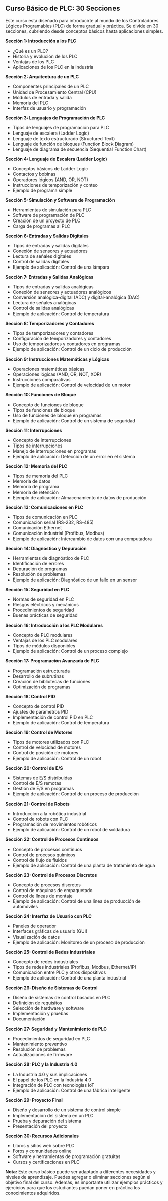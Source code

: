 ## Curso Básico de PLC: 30 Secciones

Este curso está diseñado para introducirte al mundo de los Controladores Lógicos Programables (PLC) de forma gradual y práctica. Se divide en 30 secciones, cubriendo desde conceptos básicos hasta aplicaciones simples.

**Sección 1: Introducción a los PLC**

* ¿Qué es un PLC?
* Historia y evolución de los PLC
* Ventajas de los PLC
* Aplicaciones de los PLC en la industria

**Sección 2: Arquitectura de un PLC**

* Componentes principales de un PLC
* Unidad de Procesamiento Central (CPU)
* Módulos de entrada y salida
* Memoria del PLC
* Interfaz de usuario y programación

**Sección 3: Lenguajes de Programación de PLC**

* Tipos de lenguajes de programación para PLC
* Lenguaje de escalera (Ladder Logic)
* Lenguaje de texto estructurado (Structured Text)
* Lenguaje de función de bloques (Function Block Diagram)
* Lenguaje de diagrama de secuencia (Sequential Function Chart)

**Sección 4: Lenguaje de Escalera (Ladder Logic)**

* Conceptos básicos de Ladder Logic
* Contactos y bobinas
* Operadores lógicos (AND, OR, NOT)
* Instrucciones de temporización y conteo
* Ejemplo de programa simple

**Sección 5: Simulación y Software de Programación**

* Herramientas de simulación para PLC
* Software de programación de PLC
* Creación de un proyecto de PLC
* Carga de programas al PLC

**Sección 6: Entradas y Salidas Digitales**

* Tipos de entradas y salidas digitales
* Conexión de sensores y actuadores
* Lectura de señales digitales
* Control de salidas digitales
* Ejemplo de aplicación: Control de una lámpara

**Sección 7: Entradas y Salidas Analógicas**

* Tipos de entradas y salidas analógicas
* Conexión de sensores y actuadores analógicos
* Conversión analógica-digital (ADC) y digital-analógica (DAC)
* Lectura de señales analógicas
* Control de salidas analógicas
* Ejemplo de aplicación: Control de temperatura

**Sección 8: Temporizadores y Contadores**

* Tipos de temporizadores y contadores
* Configuración de temporizadores y contadores
* Uso de temporizadores y contadores en programas
* Ejemplo de aplicación: Control de un ciclo de producción

**Sección 9: Instrucciones Matemáticas y Lógicas**

* Operaciones matemáticas básicas
* Operaciones lógicas (AND, OR, NOT, XOR)
* Instrucciones comparativas
* Ejemplo de aplicación: Control de velocidad de un motor

**Sección 10: Funciones de Bloque**

* Concepto de funciones de bloque
* Tipos de funciones de bloque
* Uso de funciones de bloque en programas
* Ejemplo de aplicación: Control de un sistema de seguridad

**Sección 11: Interrupciones**

* Concepto de interrupciones
* Tipos de interrupciones
* Manejo de interrupciones en programas
* Ejemplo de aplicación: Detección de un error en el sistema

**Sección 12: Memoria del PLC**

* Tipos de memoria del PLC
* Memoria de datos
* Memoria de programa
* Memoria de retención
* Ejemplo de aplicación: Almacenamiento de datos de producción

**Sección 13: Comunicaciones en PLC**

* Tipos de comunicación en PLC
* Comunicación serial (RS-232, RS-485)
* Comunicación Ethernet
* Comunicación industrial (Profibus, Modbus)
* Ejemplo de aplicación: Intercambio de datos con una computadora

**Sección 14: Diagnóstico y Depuración**

* Herramientas de diagnóstico de PLC
* Identificación de errores
* Depuración de programas
* Resolución de problemas
* Ejemplo de aplicación: Diagnóstico de un fallo en un sensor

**Sección 15: Seguridad en PLC**

* Normas de seguridad en PLC
* Riesgos eléctricos y mecánicos
* Procedimientos de seguridad
* Buenas prácticas de seguridad

**Sección 16: Introducción a los PLC Modulares**

* Concepto de PLC modulares
* Ventajas de los PLC modulares
* Tipos de módulos disponibles
* Ejemplo de aplicación: Control de un proceso complejo

**Sección 17: Programación Avanzada de PLC**

* Programación estructurada
* Desarrollo de subrutinas
* Creación de bibliotecas de funciones
* Optimización de programas

**Sección 18: Control PID**

* Concepto de control PID
* Ajustes de parámetros PID
* Implementación de control PID en PLC
* Ejemplo de aplicación: Control de temperatura

**Sección 19: Control de Motores**

* Tipos de motores utilizados con PLC
* Control de velocidad de motores
* Control de posición de motores
* Ejemplo de aplicación: Control de un robot

**Sección 20: Control de E/S**

* Sistemas de E/S distribuidas
* Control de E/S remotas
* Gestión de E/S en programas
* Ejemplo de aplicación: Control de un proceso de producción

**Sección 21: Control de Robots**

* Introducción a la robótica industrial
* Control de robots con PLC
* Programación de movimientos robóticos
* Ejemplo de aplicación: Control de un robot de soldadura

**Sección 22: Control de Procesos Continuos**

* Concepto de procesos continuos
* Control de procesos químicos
* Control de flujo de fluidos
* Ejemplo de aplicación: Control de una planta de tratamiento de agua

**Sección 23: Control de Procesos Discretos**

* Concepto de procesos discretos
* Control de máquinas de empaquetado
* Control de líneas de montaje
* Ejemplo de aplicación: Control de una línea de producción de automóviles

**Sección 24: Interfaz de Usuario con PLC**

* Paneles de operador
* Interfaces gráficas de usuario (GUI)
* Visualización de datos
* Ejemplo de aplicación: Monitoreo de un proceso de producción

**Sección 25: Control de Redes Industriales**

* Concepto de redes industriales
* Tipos de redes industriales (Profibus, Modbus, Ethernet/IP)
* Comunicación entre PLC y otros dispositivos
* Ejemplo de aplicación: Control de una planta industrial

**Sección 26: Diseño de Sistemas de Control**

* Diseño de sistemas de control basados en PLC
* Definición de requisitos
* Selección de hardware y software
* Implementación y pruebas
* Documentación

**Sección 27: Seguridad y Mantenimiento de PLC**

* Procedimientos de seguridad en PLC
* Mantenimiento preventivo
* Resolución de problemas
* Actualizaciones de firmware

**Sección 28: PLC y la Industria 4.0**

* La Industria 4.0 y sus implicaciones
* El papel de los PLC en la Industria 4.0
* Integración de PLC con tecnologías IoT
* Ejemplo de aplicación: Control de una fábrica inteligente

**Sección 29: Proyecto Final**

* Diseño y desarrollo de un sistema de control simple
* Implementación del sistema en un PLC
* Prueba y depuración del sistema
* Presentación del proyecto

**Sección 30: Recursos Adicionales**

* Libros y sitios web sobre PLC
* Foros y comunidades online
* Software y herramientas de programación gratuitas
* Cursos y certificaciones en PLC

**Nota:** Este curso básico puede ser adaptado a diferentes necesidades y niveles de aprendizaje. Puedes agregar o eliminar secciones según el objetivo final del curso. Además, es importante utilizar ejemplos prácticos y ejercicios para que los estudiantes puedan poner en práctica los conocimientos adquiridos.